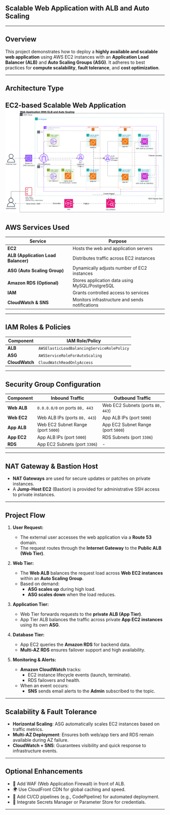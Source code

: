 ## Scalable Web Application with ALB and Auto Scaling

---

## Overview

This project demonstrates how to deploy a **highly available and scalable web application** using AWS EC2 instances with an **Application Load Balancer (ALB)** and **Auto Scaling Groups (ASG)**. It adheres to best practices for **compute scalability**, **fault tolerance**, and **cost optimization**.

---

## Architecture Type

**EC2-based Scalable Web Application**
![Diagram](manara-project.png)
---

## AWS Services Used

| Service | Purpose |
|--------|---------|
| **EC2** | Hosts the web and application servers |
| **ALB (Application Load Balancer)** | Distributes traffic across EC2 instances |
| **ASG (Auto Scaling Group)** | Dynamically adjusts number of EC2 instances |
| **Amazon RDS (Optional)** | Stores application data using MySQL/PostgreSQL |
| **IAM** | Grants controlled access to services |
| **CloudWatch & SNS** | Monitors infrastructure and sends notifications |

---

## IAM Roles & Policies

| Component | IAM Role/Policy |
|----------|------------------|
| **ALB** | `AWSElasticLoadBalancingServiceRolePolicy` |
| **ASG** | `AWSServiceRoleForAutoScaling` |
| **CloudWatch** | `CloudWatchReadOnlyAccess` |

---

## Security Group Configuration

| Component | Inbound Traffic | Outbound Traffic |
|-----------|------------------|------------------|
| **Web ALB** | `0.0.0.0/0` on ports `80, 443` | Web EC2 Subnets (ports `80, 443`) |
| **Web EC2** | Web ALB IPs (ports `80, 443`) | App ALB IPs (port `5000`) |
| **App ALB** | Web EC2 Subnet Range (port `5000`) | App EC2 Subnet Range (port `5000`) |
| **App EC2** | App ALB IPs (port `5000`) | RDS Subnets (port `3306`) |
| **RDS** | App EC2 Subnets (port `3306`) | - |

---

## NAT Gateway & Bastion Host

- **NAT Gateways** are used for secure updates or patches on private instances.
- A **Jump-Host EC2** (Bastion) is provided for administrative SSH access to private instances.

---

## Project Flow

1. **User Request:**
   - The external user accesses the web application via a **Route 53** domain.
   - The request routes through the **Internet Gateway** to the **Public ALB (Web Tier)**.

2. **Web Tier:**
   - The **Web ALB** balances the request load across **Web EC2 instances** within an **Auto Scaling Group**.
   - Based on demand:
     - **ASG scales up** during high load.
     - **ASG scales down** when the load reduces.

3. **Application Tier:**
   - Web Tier forwards requests to the **private ALB (App Tier)**.
   - App Tier ALB balances the traffic across private **App EC2 instances** using its own **ASG**.

4. **Database Tier:**
   - App EC2 queries the **Amazon RDS** for backend data.
   - **Multi-AZ RDS** ensures failover support and high availability.

5. **Monitoring & Alerts:**
   - **Amazon CloudWatch** tracks:
     - EC2 instance lifecycle events (launch, terminate).
     - RDS failovers and health.
   - When an event occurs:
     - **SNS** sends email alerts to the **Admin** subscribed to the topic.

---

## Scalability & Fault Tolerance

- **Horizontal Scaling**: ASG automatically scales EC2 instances based on traffic metrics.
- **Multi-AZ Deployment**: Ensures both web/app tiers and RDS remain available during AZ failure.
- **CloudWatch + SNS**: Guarantees visibility and quick response to infrastructure events.

---

## Optional Enhancements

- 🔐 Add WAF (Web Application Firewall) in front of ALB.
- 🌍 Use CloudFront CDN for global caching and speed.
- 🧪 Add CI/CD pipelines (e.g., CodePipeline) for automated deployment.
- 🔐 Integrate Secrets Manager or Parameter Store for credentials.

---

